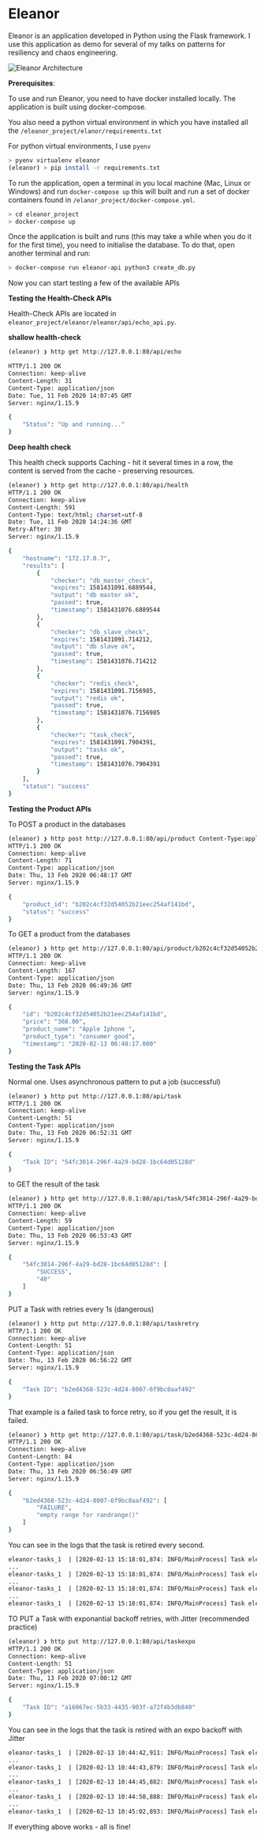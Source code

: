 # Eleanor

Eleanor is an application developed in Python using the Flask framework. I use this application as demo for several of my talks on patterns for resiliency and chaos engineering. 

![Eleanor Architecture](eleanor_arch.png)

**Prerequisites**:

To use and run Eleanor, you need to have docker installed locally. The application is built using docker-compose.

You also need a python virtual environment in which you have installed all the `/eleanor_project/elanor/requirements.txt`

For python virtual environments, I use `pyenv`

```bash
> pyenv virtualenv eleanor
(eleanor) > pip install -r requirements.txt
```

To run the application, open a terminal in you local machine (Mac, Linux or Windows) and run `docker-compose up` this will built and run a set of  docker containers found in `/elanor_project/docker-compose.yml`.

```bash
> cd eleanor_project
> docker-compose up 
```

Once the application is built and runs (this may take a while when you do it for the first time), you need to initialise the database. 
To do that, open another terminal and run:  

```bash
> docker-compose run eleanor-api python3 create_db.py
```

Now you can start testing a few of the available APIs

**Testing the Health-Check APIs**

Health-Check APIs are located in `eleanor_project/eleanor/eleanor/api/echo_api.py`.

**shallow health-check**

```bash
(eleanor) ❯ http get http://127.0.0.1:80/api/echo

HTTP/1.1 200 OK
Connection: keep-alive
Content-Length: 31
Content-Type: application/json
Date: Tue, 11 Feb 2020 14:07:45 GMT
Server: nginx/1.15.9

{
    "Status": "Up and running..."
}
```

**Deep health check**

This health check supports Caching - hit it several times in a row, the content is served from the cache - preserving resources.

```bash
(eleanor) ❯ http get http://127.0.0.1:80/api/health
HTTP/1.1 200 OK
Connection: keep-alive
Content-Length: 591
Content-Type: text/html; charset=utf-8
Date: Tue, 11 Feb 2020 14:24:36 GMT
Retry-After: 30
Server: nginx/1.15.9

{
    "hostname": "172.17.0.7",
    "results": [
        {
            "checker": "db_master_check",
            "expires": 1581431091.6889544,
            "output": "db master ok",
            "passed": true,
            "timestamp": 1581431076.6889544
        },
        {
            "checker": "db_slave_check",
            "expires": 1581431091.714212,
            "output": "db slave ok",
            "passed": true,
            "timestamp": 1581431076.714212
        },
        {
            "checker": "redis_check",
            "expires": 1581431091.7156985,
            "output": "redis ok",
            "passed": true,
            "timestamp": 1581431076.7156985
        },
        {
            "checker": "task_check",
            "expires": 1581431091.7904391,
            "output": "tasks ok",
            "passed": true,
            "timestamp": 1581431076.7904391
        }
    ],
    "status": "success"
}
```

**Testing the Product APIs**

To POST a product in the databases

```bash
(eleanor) ❯ http post http://127.0.0.1:80/api/product Content-Type:application/json product_type="consumer good" price="368.00" product_name="Apple Iphone "
HTTP/1.1 200 OK
Connection: keep-alive
Content-Length: 71
Content-Type: application/json
Date: Thu, 13 Feb 2020 06:48:17 GMT
Server: nginx/1.15.9

{
    "product_id": "b202c4cf32d54052b21eec254af141bd",
    "status": "success"
}

```

To GET a product from the databases

```bash
(eleanor) ❯ http get http://127.0.0.1:80/api/product/b202c4cf32d54052b21eec254af141bd
HTTP/1.1 200 OK
Connection: keep-alive
Content-Length: 167
Content-Type: application/json
Date: Thu, 13 Feb 2020 06:49:36 GMT
Server: nginx/1.15.9

{
    "id": "b202c4cf32d54052b21eec254af141bd",
    "price": "368.00",
    "product_name": "Apple Iphone ",
    "product_type": "consumer good",
    "timestamp": "2020-02-13 06:48:17.000"
}

```

**Testing the Task APIs**


Normal one. Uses asynchronous pattern to put a job (successful)

```bash
(eleanor) ❯ http put http://127.0.0.1:80/api/task
HTTP/1.1 200 OK
Connection: keep-alive
Content-Length: 51
Content-Type: application/json
Date: Thu, 13 Feb 2020 06:52:31 GMT
Server: nginx/1.15.9

{
    "Task ID": "54fc3014-296f-4a29-bd28-1bc64d05128d"
}
```

to GET the result of the task

```bash
(eleanor) ❯ http get http://127.0.0.1:80/api/task/54fc3014-296f-4a29-bd28-1bc64d05128d
HTTP/1.1 200 OK
Connection: keep-alive
Content-Length: 59
Content-Type: application/json
Date: Thu, 13 Feb 2020 06:53:43 GMT
Server: nginx/1.15.9

{
    "54fc3014-296f-4a29-bd28-1bc64d05128d": [
        "SUCCESS",
        "40"
    ]
}
```

PUT a Task with retries every 1s (dangerous)

```bash
(eleanor) ❯ http put http://127.0.0.1:80/api/taskretry
HTTP/1.1 200 OK
Connection: keep-alive
Content-Length: 51
Content-Type: application/json
Date: Thu, 13 Feb 2020 06:56:22 GMT
Server: nginx/1.15.9

{
    "Task ID": "b2ed4368-523c-4d24-8007-6f9bc8aaf492"
}

```

That example is a failed task to force retry, so if you get the result, it is failed. 

```bash
(eleanor) ❯ http get http://127.0.0.1:80/api/task/b2ed4368-523c-4d24-8007-6f9bc8aaf492
HTTP/1.1 200 OK
Connection: keep-alive
Content-Length: 84
Content-Type: application/json
Date: Thu, 13 Feb 2020 06:56:49 GMT
Server: nginx/1.15.9

{
    "b2ed4368-523c-4d24-8007-6f9bc8aaf492": [
        "FAILURE",
        "empty range for randrange()"
    ]
}
```
You can see in the logs that the task is retired every second.

```bash
eleanor-tasks_1  | [2020-02-13 15:18:01,874: INFO/MainProcess] Task eleanor.celery.tasks.add_retry[349e045f-cefe-48d6-96b7-6f914f818b88] retry: Retry in 1s: ValueError('empty range for randrange()',)
...
eleanor-tasks_1  | [2020-02-13 15:18:01,874: INFO/MainProcess] Task eleanor.celery.tasks.add_retry[349e045f-cefe-48d6-96b7-6f914f818b88] retry: Retry in 1s: ValueError('empty range for randrange()',)
...
eleanor-tasks_1  | [2020-02-13 15:18:01,874: INFO/MainProcess] Task eleanor.celery.tasks.add_retry[349e045f-cefe-48d6-96b7-6f914f818b88] retry: Retry in 1s: ValueError('empty range for randrange()',)
...
eleanor-tasks_1  | [2020-02-13 15:18:01,874: INFO/MainProcess] Task eleanor.celery.tasks.add_retry[349e045f-cefe-48d6-96b7-6f914f818b88] retry: Retry in 1s: ValueError('empty range for randrange()',)
```


TO PUT a Task with exponantial backoff retries, with Jitter (recommended practice)

```bash
(eleanor) ❯ http put http://127.0.0.1:80/api/taskexpo
HTTP/1.1 200 OK
Connection: keep-alive
Content-Length: 51
Content-Type: application/json
Date: Thu, 13 Feb 2020 07:00:12 GMT
Server: nginx/1.15.9

{
    "Task ID": "a16067ec-5b33-4435-903f-a72f4b3db840"
}

```
You can see in the logs that the task is retired with an expo backoff with Jitter

```bash
eleanor-tasks_1  | [2020-02-13 10:44:42,911: INFO/MainProcess] Task eleanor.celery.tasks.add[26a1c4fd-db90-475a-a1d2-005ae176162b] retry: Retry in 1s: ValueError('empty range for randrange()',)
...
eleanor-tasks_1  | [2020-02-13 10:44:43,879: INFO/MainProcess] Task eleanor.celery.tasks.add[26a1c4fd-db90-475a-a1d2-005ae176162b] retry: Retry in 2s: ValueError('empty range for randrange()',)
...
eleanor-tasks_1  | [2020-02-13 10:44:45,882: INFO/MainProcess] Task eleanor.celery.tasks.add[26a1c4fd-db90-475a-a1d2-005ae176162b] retry: Retry in 5s: ValueError('empty range for randrange()',)
...
eleanor-tasks_1  | [2020-02-13 10:44:50,888: INFO/MainProcess] Task eleanor.celery.tasks.add[26a1c4fd-db90-475a-a1d2-005ae176162b] retry: Retry in 12s: ValueError('empty range for randrange()',)
...
eleanor-tasks_1  | [2020-02-13 10:45:02,893: INFO/MainProcess] Task eleanor.celery.tasks.add[26a1c4fd-db90-475a-a1d2-005ae176162b] retry: Retry in 96s: ValueError('empty range for randrange()',)
```

If everything above works - all is fine!